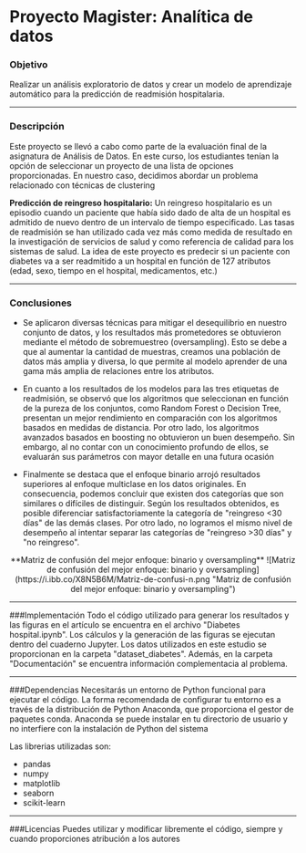# Proyecto Magister: Analítica de datos

### Objetivo
Realizar un análisis exploratorio de datos y crear un modelo de aprendizaje automático para la predicción de readmisión hospitalaria.


------------

### Descripción
Este proyecto se llevó a cabo como parte de la evaluación final de la asignatura de Análisis de Datos. En este curso, los estudiantes tenían la opción de seleccionar un proyecto de una lista de opciones proporcionadas. En nuestro caso, decidimos abordar un problema relacionado con técnicas de clustering

**Predicción de reingreso hospitalario:** Un reingreso hospitalario es un episodio cuando un paciente que había sido dado de alta de un hospital es admitido de nuevo dentro de un intervalo de tiempo especificado. Las tasas de readmisión se han utilizado cada vez más como medida de resultado en la investigación de servicios de salud y como referencia de calidad para los sistemas de salud. La idea de este proyecto es predecir si un paciente con diabetes va a ser readmitido a un hospital en función de 127 atributos (edad, sexo, tiempo en el hospital, medicamentos, etc.)

------------


### Conclusiones
- Se aplicaron diversas técnicas para mitigar el desequilibrio en nuestro conjunto de datos, y los resultados más prometedores se obtuvieron mediante el método de sobremuestreo (oversampling). Esto se debe a que al aumentar la cantidad de muestras, creamos una población de datos más amplia y diversa, lo que permite al modelo aprender de una gama más amplia de relaciones entre los atributos.

- En cuanto a los resultados de los modelos para las tres etiquetas de readmisión, se observó que los algoritmos que seleccionan en función de la pureza de los conjuntos, como Random Forest o Decision Tree, presentan un mejor rendimiento en comparación con los algoritmos basados en medidas de distancia. Por otro lado, los algoritmos avanzados basados en boosting no obtuvieron un buen desempeño. Sin embargo, al no contar con un conocimiento profundo de ellos, se evaluarán sus parámetros con mayor detalle en una futura ocasión

- Finalmente se destaca que el enfoque binario  arrojó resultados superiores al enfoque multiclase en los datos originales. En consecuencia, podemos concluir que existen dos categorías que son similares o difíciles de distinguir. Según los resultados obtenidos, es posible diferenciar satisfactoriamente la categoría de "reingreso <30 días" de las demás clases. Por otro lado, no logramos el mismo nivel de desempeño al intentar separar las categorías de "reingreso >30 días" y "no reingreso".

<p align="center">
**Matriz de confusión del mejor enfoque: binario y oversampling**
![Matriz de confusión del mejor enfoque: binario y oversampling](https://i.ibb.co/X8N5B6M/Matriz-de-confusi-n.png "Matriz de confusión del mejor enfoque: binario y oversampling")
</p>

------------

###Implementación
Todo el código utilizado para generar los resultados y las figuras en el artículo se encuentra en el archivo "Diabetes hospital.ipynb". Los cálculos y la generación de las figuras se ejecutan dentro del cuaderno Jupyter. Los datos utilizados en este estudio se proporcionan en la carpeta "dataset_diabetes". Además, en la carpeta "Documentación" se encuentra información complementacia al problema.

------------
###Dependencias
Necesitarás un entorno de Python funcional para ejecutar el código. La forma recomendada de configurar tu entorno es a través de la distribución de Python Anaconda, que proporciona el gestor de paquetes conda. Anaconda se puede instalar en tu directorio de usuario y no interfiere con la instalación de Python del sistema

Las librerias utilizadas son:
- pandas
- numpy
- matplotlib
- seaborn
- scikit-learn

-----------

###Licencias
Puedes utilizar y modificar libremente el código, siempre y cuando proporciones atribución a los autores
